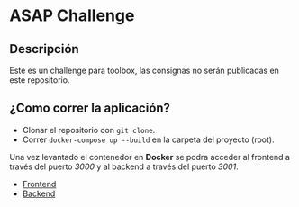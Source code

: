 # ASAP Challenge

## Descripción
Este es un challenge para toolbox, las consignas no serán publicadas en este repositorio.

## ¿Como correr la aplicación?
- Clonar el repositorio con `git clone`.
- Correr `docker-compose up --build` en la carpeta del proyecto (root).

Una vez levantado el contenedor en **Docker** se podra acceder al frontend a través del puerto *3000* y al backend a través del puerto *3001*.

- [Frontend](http://localhost:3000)
- [Backend](http://localhost:3001)